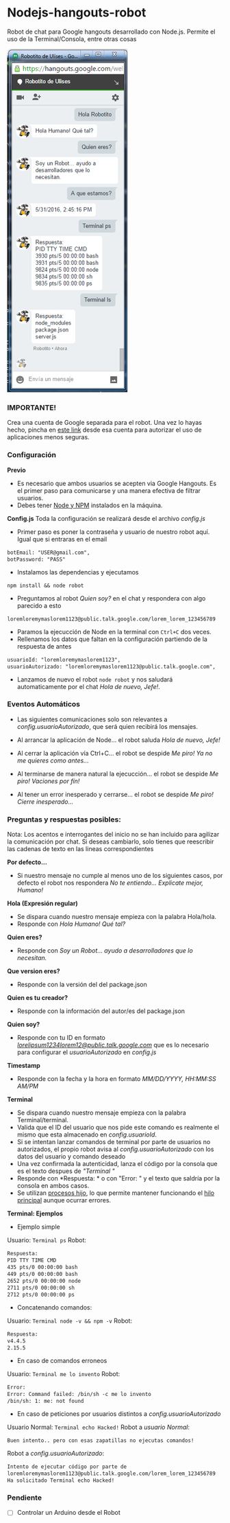 # Nodejs-hangouts-robot
Robot de chat para Google hangouts desarrollado con Node.js. Permite el uso de la Terminal/Consola, entre otras cosas

![foto](img/Robotito_chat.png)

### IMPORTANTE!

Crea una cuenta de Google separada para el robot. 
Una vez lo hayas hecho, pincha en [este link](https://www.google.com/settings/security/lesssecureapps) desde esa cuenta para autorizar el uso de aplicaciones menos seguras.

### Configuración

**Previo**
- Es necesario que ambos usuarios se acepten via Google Hangouts. Es el primer paso para comunicarse y una manera efectiva de filtrar usuarios.
- Debes tener [Node y NPM](https://nodejs.org/en/) instalados en la máquina.

**Config.js**
Toda la configuración se realizará desde el archivo *config.js*

- Primer paso es poner la contraseña y usuario de nuestro robot aquí. Igual que si entraras en el email
```
botEmail: "USER@gmail.com",
botPassword: "PASS"
```
- Instalamos las dependencias y ejecutamos 
```
npm install && node robot
```
- Preguntamos al robot *Quien soy?* en el chat y respondera con algo parecido a esto
```
loremloremymaslorem1123@public.talk.google.com/lorem_lorem_123456789
```
- Paramos la ejecucción de Node en la terminal con `Ctrl+C` dos veces.
- Rellenamos los datos que faltan en la configuración partiendo de la respuesta de antes
```
usuarioId: "loremloremymaslorem1123",
usuarioAutorizado: "loremloremymaslorem1123@public.talk.google.com",
```
- Lanzamos de nuevo el robot `node robot` y nos saludará automaticamente por el chat *Hola de nuevo, Jefe!*.


### Eventos Automáticos
- Las siguientes comunicaciones solo son relevantes a *config.usuarioAutorizado*, que será quien recibirá los mensajes.

- Al arrancar la aplicación de Node... el robot saluda *Hola de nuevo, Jefe!*
- Al cerrar la aplicación vía Ctrl+C... el robot se despide *Me piro! Ya no me quieres como antes...*
- Al terminarse de manera natural la ejecucción... el robot se despide *Me piro! Vaciones por fín!*
- Al tener un error inesperado y cerrarse... el robot se despide *Me piro! Cierre inesperado...*

### Preguntas y respuestas posibles:

Nota:
Los acentos e interrogantes del inicio no se han incluido para agilizar la comunicación por chat. 
Si deseas cambiarlo, solo tienes que reescribir las cadenas de texto en las lineas correspondientes

**Por defecto...**
- Si nuestro mensaje no cumple al menos uno de los siguientes casos, por defecto el robot nos respondera *No te entiendo... Explicate mejor, Humano!*

**Hola (Expresión regular)**
- Se dispara cuando nuestro mensaje empieza con la palabra Hola/hola.
- Responde con *Hola Humano! Qué tal?*

**Quien eres?**
- Responde con *Soy un Robot... ayudo a desarrolladores que lo necesitan.*

**Que version eres?**
- Responde con la versión del del package.json
 
**Quien es tu creador?**
- Responde con la información del autor/es del package.json

**Quien soy?**
- Responde con tu ID en formato *lorelipsum1234lorem12@public.talk.google.com* que es lo necesario para configurar el *usuarioAutorizado* en *config.js*

**Timestamp**
- Responde con la fecha y la hora en formato *MM/DD/YYYY, HH:MM:SS AM/PM*


**Terminal**
- Se dispara cuando nuestro mensaje empieza con la palabra Terminal/terminal.
- Valida que el ID del usuario que nos pide este comando es realmente el mismo que esta almacenado en *config.usuarioId*.
- Si se intentan lanzar comandos de terminal por parte de usuarios no autorizados, el propio robot avisa al *config.usuarioAutorizado* con los datos del usuario y comando deseado
- Una vez confirmada la autenticidad, lanza el código por la consola que es el texto despues de *"Terminal "*
- Responde con *Respuesta: * o con "Error: " y el texto que saldría por la consola en ambos casos.
- Se utilizan [procesos hijo](https://nodejs.org/api/child_process.html), lo que permite mantener funcionando el [hilo principal](http://stackoverflow.com/questions/17959663/why-is-node-js-single-threaded) aunque ocurrar errores.

**Terminal: Ejemplos**
- Ejemplo simple

Usuario: `Terminal ps`
Robot:
```
Respuesta: 
PID TTY TIME CMD
435 pts/0 00:00:00 bash
449 pts/0 00:00:00 bash
2652 pts/0 00:00:00 node
2711 pts/0 00:00:00 sh
2712 pts/0 00:00:00 ps
```

- Concatenando comandos:

Usuario: `Terminal node -v && npm -v`
Robot:
```
Respuesta: 
v4.4.5 
2.15.5
```

- En caso de comandos erroneos

Usuario: `Terminal me lo invento`
Robot:
```
Error: 
Error: Command failed: /bin/sh -c me lo invento
/bin/sh: 1: me: not found
```         

- En caso de peticiones por usuarios distintos a *config.usuarioAutorizado*

Usuario Normal: `Terminal echo Hacked!`
Robot a *usuario Normal*:
```
Buen intento.. pero con esas zapatillas no ejecutas comandos!
```
Robot a *config.usuarioAutorizado*:
``` 
Intento de ejecutar código por parte de loremloremymaslorem1123@public.talk.google.com/lorem_lorem_123456789
Ha solicitado Terminal echo Hacked!
```

### Pendiente

- [ ] Controlar un Arduino desde el Robot
